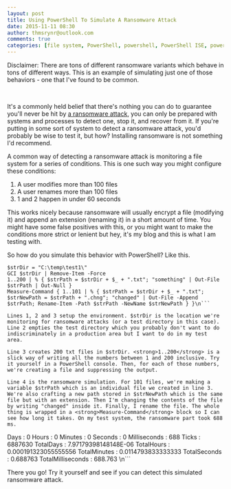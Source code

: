```yaml
---
layout: post
title: Using PowerShell To Simulate A Ransomware Attack
date: 2015-11-11 08:30
author: thmsrynr@outlook.com
comments: true
categories: [file system, PowerShell, powershell, PowerShell ISE, powershell ise, ransomware, security]
---
```

Disclaimer: There are tons of different ransomware variants which behave in tons of different ways. This is an example of simulating just one of those behaviors - one that I've found to be common.

&nbsp;

It's a commonly held belief that there's nothing you can do to guarantee you'll never be hit by <a href="http://en.wikipedia.org/wiki/Ransomware" target="_blank">a ransomware attack</a>, you can only be prepared with systems and processes to detect one, stop it, and recover from it. If you're putting in some sort of system to detect a ransomware attack, you'd probably be wise to test it, but how? Installing ransomware is not something I'd recommend.

A common way of detecting a ransomware attack is monitoring a file system for a series of conditions. This is one such way you might configure these conditions:

<ol>
    <li>A user modifies more than 100 files</li>
    <li>A user renames more than 100 files</li>
    <li>1 and 2 happen in under 60 seconds</li>
</ol>

This works nicely because ransomware will usually encrypt a file (modifying it) and append an extension (renaming it) in a short amount of time. You might have some false positives with this, or you might want to make the conditions more strict or lenient but hey, it's my blog and this is what I am testing with.

So how do you simulate this behavior with PowerShell? Like this.

```
$strDir = "C:\temp\test1\"
GCI $strDir | Remove-Item -Force
1..200 | % { $strPath = $strDir + $_ + ".txt"; "something" | Out-File $strPath | Out-Null }
Measure-Command { 1..101 | % { $strPath = $strDir + $_ + ".txt"; $strNewPath = $strPath + ".chng"; "changed" | Out-File -Append $strPath; Rename-Item -Path $strPath -NewName $strNewPath } }\n```

Lines 1, 2 and 3 setup the environment. $strDir is the location we're monitoring for ransomware attacks (or a test directory in this case). Line 2 empties the test directory which you probably don't want to do indiscriminately in a production area but I want to do in my test area.

Line 3 creates 200 txt files in $strDir. <strong>1..200</strong> is a slick way of writing all the numbers between 1 and 200 inclusive. Try it yourself in a PowerShell console. Then, for each of those numbers, we're creating a file and suppressing the output.

Line 4 is the ransomware simulation. For 101 files, we're making a variable $strPath which is an individual file we created in line 3. We're also crafting a new path stored in $strNewPath which is the same file but with an extension. Then I'm changing the contents of the file by writing "changed" inside it. Finally, I rename the file. The whole thing is wrapped in a <strong>Measure-Command</strong> block so I can see how long it takes. On my test system, the ransomware part took 688 ms.

```
Days              : 0
Hours             : 0
Minutes           : 0
Seconds           : 0
Milliseconds      : 688
Ticks             : 6887630
TotalDays         : 7.97179398148148E-06
TotalHours        : 0.000191323055555556
TotalMinutes      : 0.0114793833333333
TotalSeconds      : 0.688763
TotalMilliseconds : 688.763
\n```

There you go! Try it yourself and see if you can detect this simulated ransomware attack.
